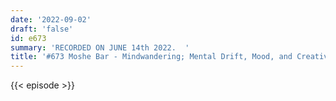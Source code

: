 ```yaml
---
date: '2022-09-02'
draft: 'false'
id: e673
summary: 'RECORDED ON JUNE 14th 2022.  '
title: '#673 Moshe Bar - Mindwandering; Mental Drift, Mood, and Creativity'
---
```

{{< episode >}}
